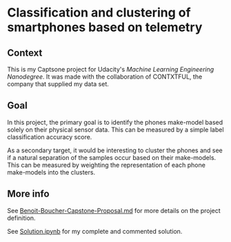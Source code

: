 # Classification and clustering of smartphones based on telemetry

## Context
This is my Captsone project for Udacity's _Machine Learning Engineering Nanodegree_. It was made with the collaboration of CONTXTFUL, the company that supplied my data set.

## Goal
In this project, the primary goal is to identify the phones make-model based solely on their physical sensor data. This can be measured by a simple label classification accuracy score.

As a secondary target, it would be interesting to cluster the phones and see if a natural separation of the samples occur based on their make-models. This can be measured by weighting the representation of each phone make-models into the clusters.

## More info
See [Benoit-Boucher-Capstone-Proposal.md](https://github.com/Fluzzroz/Contxtful-phone-model/blob/master/Benoit-Boucher-Capstone-Proposal.md) for more details on the project definition.

See [Solution.ipynb](https://github.com/Fluzzroz/Contxtful-phone-model/blob/master/Solution.ipynb) for my complete and commented solution.  


